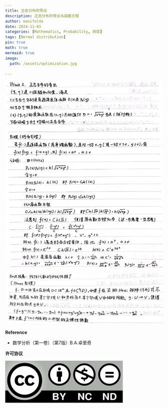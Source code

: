 ```yaml
---
title: 正态分布的导出
description: 正态分布的导出与函数方程
author: manifolda
date: 2024-11-01 
categories: [Mathematics, Probability, 统拔]
tags: [Normal distribution]
pin: true
math: true
mermaid: true
image:
  path: /assets/optimization.jpg

---
```


![alt text](../assets/week2_1.jpg)

![alt text](../assets/week2_2.jpg)


**Reference**
* 数学分析（第一卷）（第7版）B.A.卓里奇

**许可协议**


![alt text](../assets/ccbyncnd.png)






